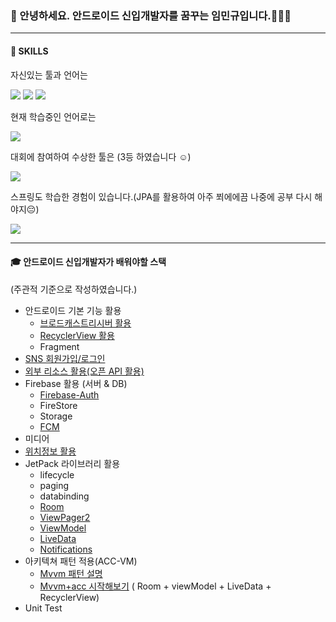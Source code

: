 ### 👋 안녕하세요. 안드로이드 신입개발자를 꿈꾸는 임민규입니다.🌱🌱🌱
___
####  💪 SKILLS

자신있는 툴과 언어는

<img src="https://img.shields.io/badge/JAVA-007396?style=for-the-badge&logo=java&logoColor=white"> <img src="https://img.shields.io/badge/android -3DDC84?style=for-the-badge&logo=android&logoColor=white"> <img src="https://img.shields.io/badge/Firebase -FFCA28?style=for-the-badge&logo=Firebase&logoColor=white">

현재 학습중인 언어로는

<img src="https://img.shields.io/badge/Kotlin-0095D5?style=for-the-badge&logo=Kotlin&logoColor=white">

대회에 참여하여 수상한 툴은 (3등 하였습니다 :relaxed:)

<img src="https://img.shields.io/badge/Unity-000000?style=for-the-badge&logo=Unity&logoColor=white">

스프링도 학습한 경험이 있습니다.(JPA를 활용하여 아주 쬐에에끔 나중에 공부 다시 해야지:pensive:)

<img src="https://img.shields.io/badge/Spring-6DB33F?style=for-the-badge&logo=Spring&logoColor=white">

___

#### :mortar_board: 안드로이드 신입개발자가 배워야할 스택
(주관적 기준으로 작성하였습니다.)
+ 안드로이드 기본 기능 활용
  + [브로드캐스트리시버 활용](https://github.com/tnvnfdla1214/BroadcastReceiver)
  + [RecyclerView 활용](https://github.com/tnvnfdla1214/Recyclerview)
  + Fragment
+ [SNS 회원가입/로그인](https://github.com/tnvnfdla1214/SNS_Login)
+ [외부 리소스 활용(오픈 API 활용)](https://github.com/tnvnfdla1214/Airbnb_project)
+ Firebase 활용 (서버 & DB)
  + [Firebase-Auth](https://github.com/tnvnfdla1214/SNS_Login)
  + FireStore 
  + Storage
  + [FCM](https://github.com/tnvnfdla1214/BroadcastReceiver)
+ 미디어
+ [위치정보 활용](https://github.com/tnvnfdla1214/Airbnb_project)
+ JetPack 라이브러리 활용
  + lifecycle
  + paging
  + databinding
  + [Room](https://github.com/tnvnfdla1214/Room_Example)
  + [ViewPager2](https://github.com/tnvnfdla1214/Airbnb_project)
  + [ViewModel](https://github.com/tnvnfdla1214/MvvmExample)
  + [LiveData](https://github.com/tnvnfdla1214/MvvmExample)
  + [Notifications](https://github.com/tnvnfdla1214/BroadcastReceiver)
+ 아키텍쳐 패턴 적용(ACC-VM)
  + [Mvvm 패턴 설명](https://github.com/tnvnfdla1214/tnvnfdla1214-Mvvm-patten-Infomation)
  + [Mvvm+acc 시작해보기](https://github.com/tnvnfdla1214/MvvmExample) ( Room + viewModel + LiveData + RecyclerView)
+ Unit Test


